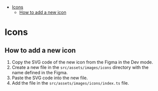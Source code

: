 - [Icons](#icons)
  - [How to add a new icon](#how-to-add-a-new-icon)

# Icons

## How to add a new icon

1. Copy the SVG code of the new icon from the Figma in the Dev mode.
2. Create a new file in the `src/assets/images/icons` directory with the name defined in the Figma.
3. Paste the SVG code into the new file.
4. Add the file in the `src/assets/images/icons/index.ts` file.